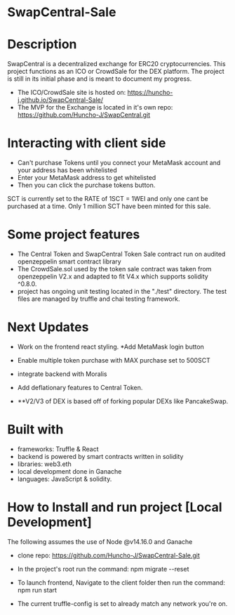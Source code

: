 # SwapCentral-Sale

# Description
SwapCentral is a decentralized exchange for ERC20 cryptocurrencies. This project functions as an ICO or CrowdSale for the DEX platform. The project is still in its initial phase and is meant to document my progress.

- The ICO/CrowdSale site is hosted on: https://huncho-j.github.io/SwapCentral-Sale/
- The MVP for the Exchange is located in it's own repo: https://github.com/Huncho-J/SwapCentral.git

# Interacting with client side
- Can't purchase Tokens until you connect your MetaMask account and your address has been whitelisted
- Enter your MetaMask address to get whitelisted
- Then you can click the purchase tokens button.

SCT is currently set to the RATE of 1SCT = 1WEI and only one cant be purchased at a time. Only 1 million SCT have been minted for this sale.
# Some project features
- The Central Token and SwapCentral Token Sale contract run on audited openzeppelin smart contract library
- The CrowdSale.sol used by the token sale contract was taken from openzeppelin V2.x and adapted to fit V4.x which supports      solidity ^0.8.0.
- project has ongoing unit testing located in the "./test" directory. The test files are managed by truffle and chai testing framework.
# Next Updates
- Work on the frontend react styling. *Add MetaMask login button
- Enable multiple token purchase with MAX purchase set to 500SCT
- integrate backend with Moralis
- Add deflationary features to Central Token.

- **V2/V3 of DEX is based off of forking popular DEXs like PancakeSwap.

# Built with
- frameworks: Truffle & React
- backend is powered by smart contracts written in solidity
- libraries: web3.eth
- local development done in Ganache
- languages: JavaScript & solidity.


# How to Install and run project [Local Development]
The following assumes the use of Node @v14.16.0 and Ganache

- clone repo: https://github.com/Huncho-J/SwapCentral-Sale.git
- In the project's root run the command: npm migrate --reset
- To launch frontend, Navigate to the client folder then run the command: npm run start

- The current truffle-config is set to already match any network you're on.
